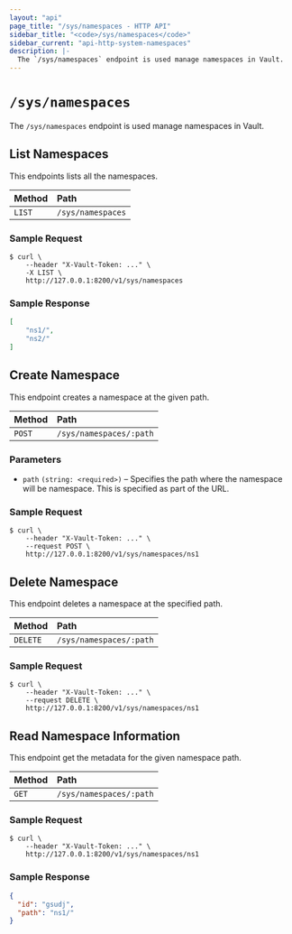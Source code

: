 ```yaml
---
layout: "api"
page_title: "/sys/namespaces - HTTP API"
sidebar_title: "<code>/sys/namespaces</code>"
sidebar_current: "api-http-system-namespaces"
description: |-
  The `/sys/namespaces` endpoint is used manage namespaces in Vault.
---
```


# `/sys/namespaces`

The `/sys/namespaces` endpoint is used manage namespaces in Vault.

## List Namespaces

This endpoints lists all the namespaces.

| Method   | Path                         |
| :--------------------------- | :--------------------- |
| `LIST`   | `/sys/namespaces`            |

### Sample Request

```
$ curl \
    --header "X-Vault-Token: ..." \
    -X LIST \
    http://127.0.0.1:8200/v1/sys/namespaces
```

### Sample Response

```json
[
    "ns1/",
    "ns2/"
]

```

## Create Namespace

This endpoint creates a namespace at the given path.

| Method   | Path                         |
| :--------------------------- | :--------------------- |
| `POST`   | `/sys/namespaces/:path`      |

### Parameters

- `path` `(string: <required>)` – Specifies the path where the namespace
  will be namespace. This is specified as part of the URL.

### Sample Request

```
$ curl \
    --header "X-Vault-Token: ..." \
    --request POST \
    http://127.0.0.1:8200/v1/sys/namespaces/ns1
```

## Delete Namespace

This endpoint deletes a namespace at the specified path.

| Method   | Path                         |
| :--------------------------- | :--------------------- |
| `DELETE` | `/sys/namespaces/:path`      | 

### Sample Request

```
$ curl \
    --header "X-Vault-Token: ..." \
    --request DELETE \
    http://127.0.0.1:8200/v1/sys/namespaces/ns1
```

## Read Namespace Information

This endpoint get the metadata for the given namespace path.

| Method   | Path                         |
| :--------------------------- | :--------------------- |
| `GET`    | `/sys/namespaces/:path`      |

### Sample Request

```
$ curl \
    --header "X-Vault-Token: ..." \
    http://127.0.0.1:8200/v1/sys/namespaces/ns1
```

### Sample Response

```json
{
  "id": "gsudj",
  "path": "ns1/"
}
```
